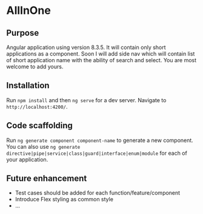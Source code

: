 # AllInOne

## Purpose
Angular application using version 8.3.5. It will contain only short applications as a component. Soon I will add side nav which will contain list of short application name with the ability of search and select. You are most welcome to add yours.

## Installation

Run `npm install` and then `ng serve` for a dev server. Navigate to `http://localhost:4200/`.

## Code scaffolding

Run `ng generate component component-name` to generate a new component. You can also use `ng generate directive|pipe|service|class|guard|interface|enum|module` for each of your application.

## Future enhancement
- Test cases should be added for each function/feature/component
- Introduce Flex styling as common style
- ...


